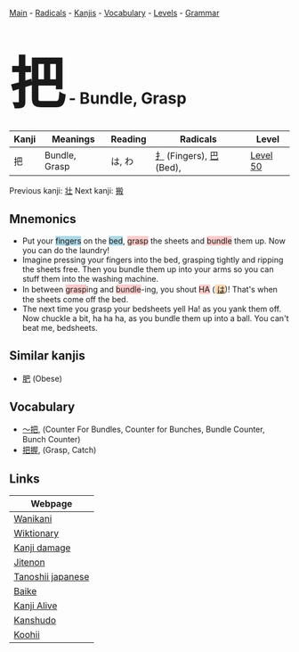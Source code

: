 <style> bigfont {font-size: 100px}</style>
[Main](../README.md) -
[Radicals](../radicals.md) -
[Kanjis](../kanjis.md) -
[Vocabulary](../vocabulary.md) -
[Levels](../levels.md) -
[Grammar](../grammar.md)
# <bigfont> 把</bigfont> - Bundle, Grasp 

| Kanji | Meanings | Reading | Radicals | Level |
| --- | --- | --- | --- | --- |
| 把 | Bundle, Grasp | は, わ | [扌](../radicals/扌.md) (Fingers), [巴](../radicals/巴.md) (Bed),  | [Level 50](../levels/wk_level50.md) |

Previous kanji: [壮](壮.md) Next kanji: [搬](搬.md) 

## Mnemonics
 * Put your <span style="background-color:#ADD8E6"> fingers</span> on the <span style="background-color:#ADD8E6"> bed</span>, <span style="background-color:#ffcccb"> grasp</span> the sheets and <span style="background-color:#ffcccb"> bundle</span> them up. Now you can do the laundry!
* Imagine pressing your fingers into the bed, grasping tightly and ripping the sheets free. Then you bundle them up into your arms so you can stuff them into the washing machine.
* In between <span style="background-color:#ffcccb"> grasp</span>ing and <span style="background-color:#ffcccb"> bundle</span>-ing, you shout <span style="background-color:#ffcccb"> HA</span> (<span style="background-color:#fed8b1"> [は](https://jisho.org/search/は)</span>)! That's when the sheets come off the bed.
* The next time you grasp your bedsheets yell Ha! as you yank them off. Now chuckle a bit, ha ha ha, as you bundle them up into a ball. You can't beat me, bedsheets.


## Similar kanjis
 * [肥](肥.md) (Obese)


## Vocabulary
 * [〜把](../vocabulary/把.md), (Counter For Bundles, Counter for Bunches, Bundle Counter, Bunch Counter)
* [把握](../vocabulary/把.md), (Grasp, Catch)



## Links 

| Webpage |
| --- |
| [Wanikani          ](https://www.wanikani.com/kanji/把) |
| [Wiktionary        ](https://en.wiktionary.org/wiki/把) |
| [Kanji damage      ](http://www.kanjidamage.com/kanji/search?utf8=✓&q=把) |
| [Jitenon           ](https://jitenon.com/kanji/把) |
| [Tanoshii japanese ](https://www.tanoshiijapanese.com/dictionary/kanji.cfm?k=把) |
| [Baike             ](https://baike.baidu.com/item/把) |
| [Kanji Alive       ](https://app.kanjialive.com/把) |
| [Kanshudo          ](https://www.kanshudo.com/searchmn?q=把) |
| [Koohii            ](https://kanji.koohii.com/study/kanji/把) |
